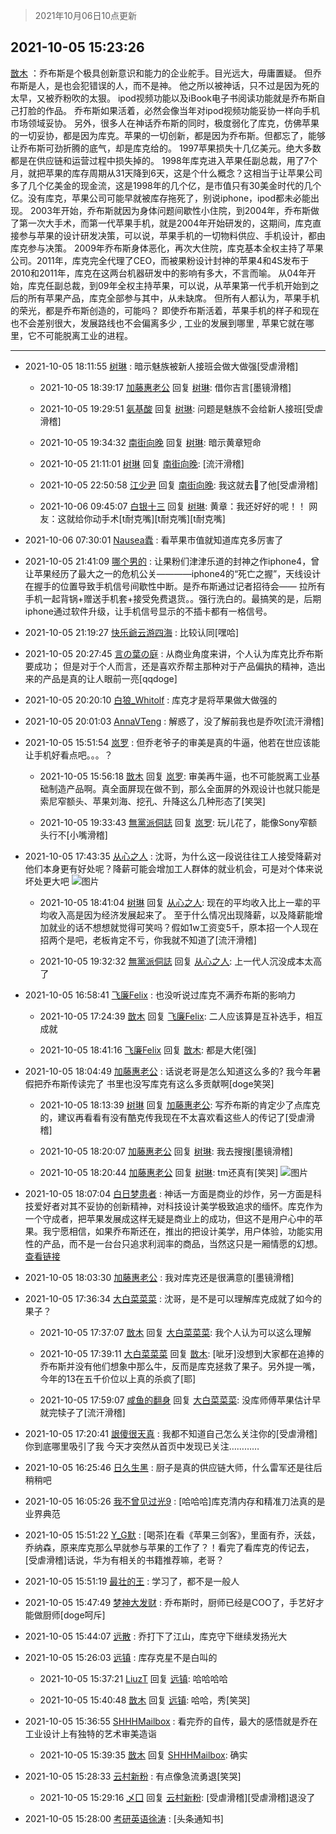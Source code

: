 > 2021年10月06日10点更新
<link rel="stylesheet" href="https://cdn.jsdelivr.net/gh/taotie6/sampleJSON@main/css/photo_show.css">
<meta name="referrer" content="no-referrer" />


 ## 2021-10-05 15:23:26 

 [㪚木](https://www.coolapk.com/feed/30479570?shareKey=NWUwMTdhZDQzMTNmNjE1YzA1YmI~) ：乔布斯是个极具创新意识和能力的企业舵手。目光远大，毋庸置疑。
但乔布斯是人，是也会犯错误的人，而不是神。
他之所以被神话，只不过是因为死的太早，又被乔粉吹的太狠。
ipod视频功能以及iBook电子书阅读功能就是乔布斯自己打脸的作品。
乔布斯如果活着<!--break-->，必然会像当年对ipod视频功能妥协一样向手机市场领域妥协。
另外，很多人在神话乔布斯的同时，极度弱化了库克，仿佛苹果的一切妥协，都是因为库克。苹果的一切创新，都是因为乔布斯。但都忘了，能够让乔布斯可劲折腾的底气，却是库克给的。
1997苹果损失十几亿美元。绝大多数都是在供应链和运营过程中损失掉的。
1998年库克进入苹果任副总裁，用了7个月，就把苹果的库存周期从31天降到6天，这是个什么概念？这相当于让苹果公司多了几个亿美金的现金流，这是1998年的几个亿，是市值只有30美金时代的几个亿。没有库克，苹果公司可能早就被库存拖死了，别说iphone，ipod都未必能出现。
2003年开始，乔布斯就因为身体问题间歇性小住院，到2004年，乔布斯做了第一次大手术，而第一代苹果手机，就是2004年开始研发的，这期间，库克直接参与苹果的设计研发决策，可以说，苹果手机的一切物料供应、手机设计，都由库克参与决策。
2009年乔布斯身体恶化，再次大住院，库克基本全权主持了苹果公司。2011年，库克完全代理了CEO，而被果粉设计封神的苹果4和4S发布于2010和2011年，库克在这两台机器研发中的影响有多大，不言而喻。
从04年开始，库克任副总裁，到09年全权主持苹果，可以说，从苹果第一代手机开始到之后的所有苹果产品，库克全部参与其中，从未缺席。
但所有人都认为，苹果手机的荣光，都是乔布斯创造的，可能吗？
即使乔布斯活着，苹果手机的样子和现在也不会差别很大，发展路线也不会偏离多少 , 工业的发展到哪里 , 苹果它就在哪里，它不可能脱离工业的进程。 

<div class="album">
</div>

 ------- 

- 2021-10-05 18:11:55 [树琳](uid=1807052) : 暗示魅族被新人接班会做大做强[受虐滑稽] 

    - 2021-10-05 18:39:17 [加藤惠老公](uid=1266680) 回复 [树琳](uid=1807052): 借你吉言[墨镜滑稽] 

    - 2021-10-05 19:29:51 [氨基酸](uid=518274) 回复 [树琳](uid=1807052): 问题是魅族不会给新人接班[受虐滑稽] 

    - 2021-10-05 19:34:32 [南街向晚](uid=1262639) 回复 [树琳](uid=1807052): 暗示黄章短命 

    - 2021-10-05 21:11:01 [树琳](uid=1807052) 回复 [南街向晚](uid=1262639): [流汗滑稽] 

    - 2021-10-05 22:50:58 [江少尹](uid=3524927) 回复 [南街向晚](uid=1262639): 我这就去🔪了他[受虐滑稽] 

    - 2021-10-06 09:45:07 [白银十三](uid=775015) 回复 [树琳](uid=1807052): 黄章：我还好好的呢！！
网友：这就给你动手术[t耐克嘴][t耐克嘴][t耐克嘴] 

- 2021-10-06 07:30:01 [Nausea蠹](uid=669027) : 看苹果市值就知道库克多厉害了 

- 2021-10-05 21:41:09 [哪个男的](uid=1057736) : 让果粉们津津乐道的封神之作iphone4，曾让苹果经历了最大之一的危机公关————iphone4的“死亡之握”，天线设计在握手的位置导致手机信号间歇性中断。是乔布斯通过记者招待会—— 拉所有手机一起背锅+赠送手机套+接受免费退货。。强行洗白的。最搞笑的是<!--break-->，后期iphone通过软件升级，让手机信号显示的不插卡都有一格信号。 

- 2021-10-05 21:19:27 [快乐爺云游四海](uid=3678818) : 比较认同[嘿哈] 

- 2021-10-05 20:27:45 [言の葉の庭](uid=649465) : 从商业角度来讲，个人认为库克比乔布斯要成功；
但是对于个人而言，还是喜欢乔帮主那种对于产品偏执的精神，造出来的产品是真的让人眼前一亮[qqdoge] 

- 2021-10-05 20:20:10 [白狼_Whitolf](uid=894548) : 库克才是将苹果做大做强的 

- 2021-10-05 20:01:03 [AnnaVTeng](uid=2813701) : 解惑了，没了解前我也是乔吹[流汗滑稽] 

- 2021-10-05 15:51:54 [岚罗](uid=458727) : 但乔老爷子的审美是真的牛逼，他若在世应该能让手机好看点吧。。。？ 

    - 2021-10-05 15:56:18 [㪚木](uid=1081091) 回复 [岚罗](uid=458727): 审美再牛逼，也不可能脱离工业基础制造产品啊。真全面屏现在做不到，那么全面屏的外观设计也就只能是索尼窄额头、苹果刘海、挖孔、升降这么几种形态了[笑哭] 

    - 2021-10-05 19:33:43 [無黨派侗誌](uid=963651) 回复 [岚罗](uid=458727): 玩儿花了，能像Sony窄额头行不[小嘴滑稽] 

- 2021-10-05 17:43:35 [从心之人](uid=3359478) : 沈哥，为什么这一段说往往工人接受降薪对他们本身更有好处呢？降薪可能会增加工人群体的就业机会，可是对个体来说坏处更大吧 ![图片](https://image.coolapk.com/feed/2021/1005/17/3359478_62e77c2f_7010_821@1440x3200.jpeg)

    - 2021-10-05 18:41:04 [树琳](uid=1807052) 回复 [从心之人](uid=3359478): 现在的平均收入比上一辈的平均收入高是因为经济发展起来了。
至于什么情况出现降薪，以及降薪能增加就业的话不想想就觉得可笑吗？假如1w工资变5千，原本招一个人现在招两个是吧，老板肯定不亏，你我就不知道了[流汗滑稽] 

    - 2021-10-05 19:32:32 [無黨派侗誌](uid=963651) 回复 [从心之人](uid=3359478): 上一代人沉没成本太高了 

- 2021-10-05 16:58:41 [飞廉Felix](uid=900024) : 也没听说过库克不满乔布斯的影响力 

    - 2021-10-05 17:24:39 [㪚木](uid=1081091) 回复 [飞廉Felix](uid=900024): 二人应该算是互补选手，相互成就 

    - 2021-10-05 18:41:16 [飞廉Felix](uid=900024) 回复 [㪚木](uid=1081091): 都是大佬[强] 

- 2021-10-05 18:04:49 [加藤惠老公](uid=1266680) : 话说老哥是怎么知道这么多的?
我今年暑假把乔布斯传读完了
书里也没写库克有这么多贡献啊[doge笑哭] 

    - 2021-10-05 18:13:39 [树琳](uid=1807052) 回复 [加藤惠老公](uid=1266680): 写乔布斯的肯定少了点库克的，建议再看看有没有酷克传我现在不太喜欢看这些人的传记了[受虐滑稽] 

    - 2021-10-05 18:20:07 [加藤惠老公](uid=1266680) 回复 [树琳](uid=1807052): 我去搜搜[墨镜滑稽] 

    - 2021-10-05 18:20:44 [加藤惠老公](uid=1266680) 回复 [树琳](uid=1807052): tm还真有[笑哭] ![图片](https://image.coolapk.com/feed/2021/1005/18/1266680_6875196e_9242_6711@1440x3200.jpeg)

- 2021-10-05 18:07:04 [白日梦患者](uid=533502) : 神话一方面是商业的炒作，另一方面是科技爱好者对其不妥协的创新精神，对科技设计美学极致追求的缅怀。库克作为一个守成者，把苹果发展成这样无疑是商业上的成功，但这不是用户心中的苹果。我宁愿相信，如果乔布斯还在，推出的把设计美学，用户体验，功能实用性的产品，而不是一台台只追求利润率的商品<!--break-->，当然这只是一厢情愿的幻想。
<a class="feed-link-url" href="https://m.huxiu.com/article/461389.html" title="https://m.huxiu.com/article/461389.html" target="_blank" rel="nofollow">查看链接</a> 

- 2021-10-05 18:03:30 [加藤惠老公](uid=1266680) : 我对库克还是很满意的[墨镜滑稽] 

- 2021-10-05 17:36:34 [大白菜菜菜](uid=2081020) : 沈哥，是不是可以理解库克成就了如今的果子？ 

    - 2021-10-05 17:37:07 [㪚木](uid=1081091) 回复 [大白菜菜菜](uid=2081020): 我个人认为可以这么理解 

    - 2021-10-05 17:39:11 [大白菜菜菜](uid=2081020) 回复 [㪚木](uid=1081091): [呲牙]没想到大家都在追捧的乔布斯并没有他们想象中那么牛，反而是库克拯救了果子。另外提一嘴，今年的13在五千价位以上真的杀疯了[耶] 

    - 2021-10-05 17:59:07 [咸鱼的翻身](uid=3945270) 回复 [大白菜菜菜](uid=2081020): 没库师傅苹果估计早就完犊子了[流汗滑稽] 

- 2021-10-05 17:20:41 [詪傻很天真](uid=1327513) : 我都不知道自己怎么关注你的[受虐滑稽]  你到底哪里吸引了我  今天才突然从首页中发现已关注………… 

- 2021-10-05 16:25:46 [日久生黑](uid=1062678) : 厨子是真的供应链大师，什么雷军还是往后稍稍吧 

- 2021-10-05 16:05:26 [我不曾见过光9](uid=1784401) : [哈哈哈]库克清内存和精准刀法真的是业界典范 

- 2021-10-05 15:51:22 [Y_G默](uid=1158219) : [喝茶]在看《苹果三剑客》，里面有乔，沃兹，乔纳森，原来库克那么早就参与苹果的工作了？！看完了看库克的传记去，[受虐滑稽]话说，华为有相关的书籍推荐嘛，老哥？ 

- 2021-10-05 15:51:19 [最壮的王](uid=2146190) : 学习了，都不是一般人 

- 2021-10-05 15:47:49 [梦神大发财](uid=14296465) : 乔布斯时，厨师已经是COO了，手艺好才能做厨师[doge呵斥] 

- 2021-10-05 15:44:07 [远散](uid=3235252) : 乔打下了江山，库克守下继续发扬光大 

- 2021-10-05 15:26:03 [远镇](uid=1471248) : 库存克星不是白叫的 

    - 2021-10-05 15:37:21 [LiuzT](uid=2145927) 回复 [远镇](uid=1471248): 哈哈哈哈 

    - 2021-10-05 15:40:48 [㪚木](uid=1081091) 回复 [远镇](uid=1471248): 哈哈，秀[笑哭] 

- 2021-10-05 15:36:55 [SHHHMailbox](uid=3071885) : 看完乔的自传，最大的感悟就是乔在工业设计上有独特的艺术审美造诣 

    - 2021-10-05 15:39:35 [㪚木](uid=1081091) 回复 [SHHHMailbox](uid=3071885): 确实 

- 2021-10-05 15:28:33 [云村新粉](uid=809098) : 有点像急流勇退[笑哭] 

    - 2021-10-05 15:29:16 [乄囗](uid=759206) 回复 [云村新粉](uid=809098): [受虐滑稽][受虐滑稽]退没了 

- 2021-10-05 15:28:00 [考研英语徐涛](uid=3953352) : [头条通知书] 


